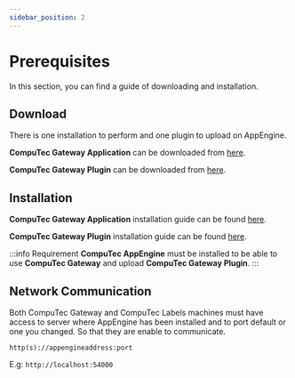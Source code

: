 ```yaml
---
sidebar_position: 2
---
```


# Prerequisites

In this section, you can find a guide of downloading and installation.

## Download

There is one installation to perform and one plugin to upload on AppEngine.

**CompuTec Gateway Application** can be downloaded from [here](https://computec-docs.pages.dev/pdc/administrator-guide/weight-scales-integration/gateway-service-installation).
<!-- TODO: Replacement above Link to path -->

**CompuTec Gateway Plugin** can be downloaded from [here](https://connect.computec.pl/display/AEEN/CompuTec+AppEngine+Plugins).
<!-- TODO: Replacement above Link to path -->

## Installation

**CompuTec Gateway Application** installation guide can be found [here](https://computec-docs.pages.dev/pdc/releases/downloads#computec-gateway-service).
<!-- TODO: Replacement above Link to path -->

**CompuTec Gateway Plugin** installation guide can be found [here](https://connect.computec.pl/display/AEEN/Configuration+and+Administration#ConfigurationandAdministration-pluginPlugins).
<!-- TODO: Replacement above Link to path -->

:::info Requirement
    **CompuTec AppEngine** must be installed to be able to use **CompuTec Gateway** and upload **CompuTec Gateway Plugin**.
:::

## Network Communication

Both CompuTec Gateway and CompuTec Labels machines must have access to server where AppEngine has been installed and to port default or one you changed. So that they are enable to communicate.

`http(s)://appengineaddress:port`

E.g: `http://localhost:54000`
